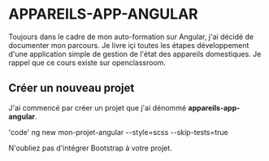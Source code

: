 # APPAREILS-APP-ANGULAR
Toujours dans le cadre de mon auto-formation sur Angular, j'ai décidé de documenter mon parcours. Je livre içi toutes les étapes développement d'une application simple de gestion de l'état des appareils domestiques. Je rappel que ce cours existe sur openclassroom.

## Créer un nouveau projet
J'ai commencé par créer un projet que j'ai dénommé **appareils-app-angular**.

'code' ng new mon-projet-angular --style=scss --skip-tests=true

N'oubliez pas d'intégrer Bootstrap à votre projet.
